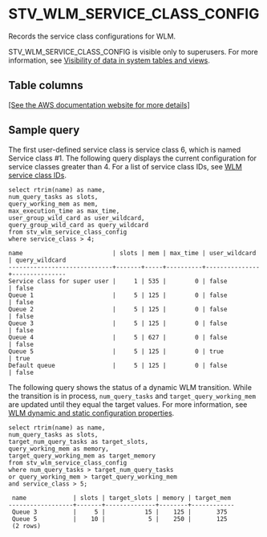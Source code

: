 # STV\_WLM\_SERVICE\_CLASS\_CONFIG<a name="r_STV_WLM_SERVICE_CLASS_CONFIG"></a>

Records the service class configurations for WLM\. 

STV\_WLM\_SERVICE\_CLASS\_CONFIG is visible only to superusers\. For more information, see [Visibility of data in system tables and views](c_visibility-of-data.md)\.

## Table columns<a name="r_STV_WLM_SERVICE_CLASS_CONFIG-table-columns2"></a>

[\[See the AWS documentation website for more details\]](http://docs.aws.amazon.com/redshift/latest/dg/r_STV_WLM_SERVICE_CLASS_CONFIG.html)

## Sample query<a name="r_STV_WLM_SERVICE_CLASS_CONFIG-sample-query2"></a>

The first user\-defined service class is service class 6, which is named Service class \#1\. The following query displays the current configuration for service classes greater than 4\. For a list of service class IDs, see [WLM service class IDs](cm-c-wlm-system-tables-and-views.md#wlm-service-class-ids)\. 

```
select rtrim(name) as name, 
num_query_tasks as slots, 
query_working_mem as mem, 
max_execution_time as max_time, 
user_group_wild_card as user_wildcard, 
query_group_wild_card as query_wildcard
from stv_wlm_service_class_config
where service_class > 4;

name                         | slots | mem | max_time | user_wildcard | query_wildcard
-----------------------------+-------+-----+----------+---------------+---------------
Service class for super user |     1 | 535 |        0 | false         | false   
Queue 1                      |     5 | 125 |        0 | false         | false         
Queue 2                      |     5 | 125 |        0 | false         | false         
Queue 3                      |     5 | 125 |        0 | false         | false         
Queue 4                      |     5 | 627 |        0 | false         | false         
Queue 5                      |     5 | 125 |        0 | true          | true          
Default queue                |     5 | 125 |        0 | false         | false
```

The following query shows the status of a dynamic WLM transition\. While the transition is in process, `num_query_tasks` and `target_query_working_mem` are updated until they equal the target values\. For more information, see [WLM dynamic and static configuration properties](cm-c-wlm-dynamic-properties.md)\.

```
select rtrim(name) as name, 
num_query_tasks as slots, 
target_num_query_tasks as target_slots, 
query_working_mem as memory, 
target_query_working_mem as target_memory
from stv_wlm_service_class_config
where num_query_tasks > target_num_query_tasks
or query_working_mem > target_query_working_mem
and service_class > 5;

 name             | slots | target_slots | memory | target_mem 
------------------+-------+--------------+--------+------------
 Queue 3          |     5 |           15 |    125 |       375 
 Queue 5          |    10 |            5 |    250 |       125 
 (2 rows)
```